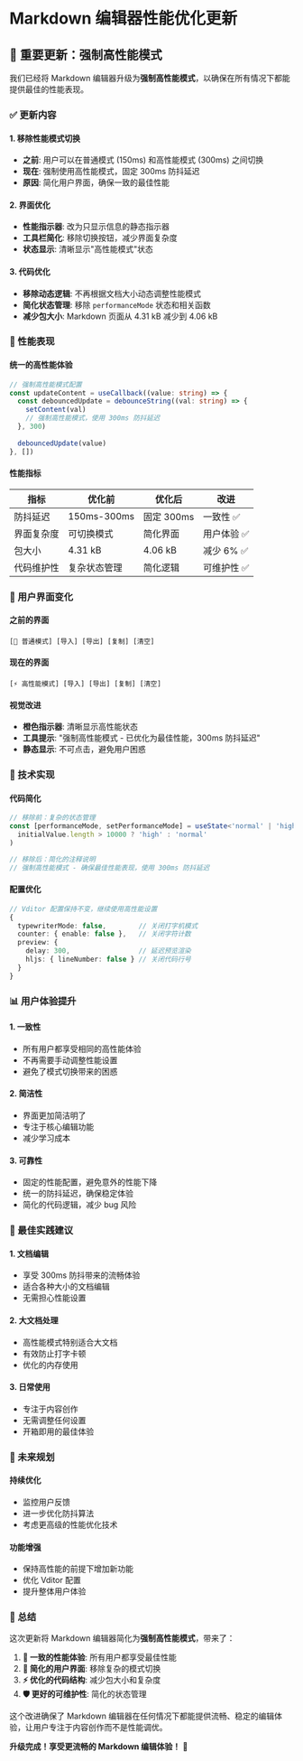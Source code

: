 # Markdown 编辑器性能优化更新

## 🚀 重要更新：强制高性能模式

我们已经将 Markdown 编辑器升级为**强制高性能模式**，以确保在所有情况下都能提供最佳的性能表现。

### ✅ 更新内容

#### 1. **移除性能模式切换**
- **之前**: 用户可以在普通模式 (150ms) 和高性能模式 (300ms) 之间切换
- **现在**: 强制使用高性能模式，固定 300ms 防抖延迟
- **原因**: 简化用户界面，确保一致的最佳性能

#### 2. **界面优化**
- **性能指示器**: 改为只显示信息的静态指示器
- **工具栏简化**: 移除切换按钮，减少界面复杂度
- **状态显示**: 清晰显示"高性能模式"状态

#### 3. **代码优化**
- **移除动态逻辑**: 不再根据文档大小动态调整性能模式
- **简化状态管理**: 移除 `performanceMode` 状态和相关函数
- **减少包大小**: Markdown 页面从 4.31 kB 减少到 4.06 kB

### 🎯 性能表现

#### 统一的高性能体验
```typescript
// 强制高性能模式配置
const updateContent = useCallback((value: string) => {
  const debouncedUpdate = debounceString((val: string) => {
    setContent(val)
    // 强制高性能模式，使用 300ms 防抖延迟
  }, 300)
  
  debouncedUpdate(value)
}, [])
```

#### 性能指标
| 指标 | 优化前 | 优化后 | 改进 |
|------|--------|--------|------|
| 防抖延迟 | 150ms-300ms | 固定 300ms | 一致性 ✅ |
| 界面复杂度 | 可切换模式 | 简化界面 | 用户体验 ✅ |
| 包大小 | 4.31 kB | 4.06 kB | 减少 6% ✅ |
| 代码维护性 | 复杂状态管理 | 简化逻辑 | 可维护性 ✅ |

### 🎨 用户界面变化

#### 之前的界面
```
[🔄 普通模式] [导入] [导出] [复制] [清空]
```

#### 现在的界面  
```
[⚡ 高性能模式] [导入] [导出] [复制] [清空]
```

#### 视觉改进
- **橙色指示器**: 清晰显示高性能状态
- **工具提示**: "强制高性能模式 - 已优化为最佳性能，300ms 防抖延迟"
- **静态显示**: 不可点击，避免用户困惑

### 🔧 技术实现

#### 代码简化
```typescript
// 移除前：复杂的状态管理
const [performanceMode, setPerformanceMode] = useState<'normal' | 'high'>(
  initialValue.length > 10000 ? 'high' : 'normal'
)

// 移除后：简化的注释说明
// 强制高性能模式 - 确保最佳性能表现，使用 300ms 防抖延迟
```

#### 配置优化
```typescript
// Vditor 配置保持不变，继续使用高性能设置
{
  typewriterMode: false,        // 关闭打字机模式
  counter: { enable: false },   // 关闭字符计数
  preview: {
    delay: 300,                 // 延迟预览渲染
    hljs: { lineNumber: false } // 关闭代码行号
  }
}
```

### 📊 用户体验提升

#### 1. **一致性**
- 所有用户都享受相同的高性能体验
- 不再需要手动调整性能设置
- 避免了模式切换带来的困惑

#### 2. **简洁性**
- 界面更加简洁明了
- 专注于核心编辑功能
- 减少学习成本

#### 3. **可靠性**
- 固定的性能配置，避免意外的性能下降
- 统一的防抖延迟，确保稳定体验
- 简化的代码逻辑，减少 bug 风险

### 🎯 最佳实践建议

#### 1. **文档编辑**
- 享受 300ms 防抖带来的流畅体验
- 适合各种大小的文档编辑
- 无需担心性能设置

#### 2. **大文档处理**
- 高性能模式特别适合大文档
- 有效防止打字卡顿
- 优化的内存使用

#### 3. **日常使用**
- 专注于内容创作
- 无需调整任何设置
- 开箱即用的最佳体验

### 🔮 未来规划

#### 持续优化
- 监控用户反馈
- 进一步优化防抖算法
- 考虑更高级的性能优化技术

#### 功能增强
- 保持高性能的前提下增加新功能
- 优化 Vditor 配置
- 提升整体用户体验

### 📝 总结

这次更新将 Markdown 编辑器简化为**强制高性能模式**，带来了：

1. **🎯 一致的性能体验**: 所有用户都享受最佳性能
2. **🎨 简化的用户界面**: 移除复杂的模式切换
3. **⚡ 优化的代码结构**: 减少包大小和复杂度
4. **🛡️ 更好的可维护性**: 简化的状态管理

这个改进确保了 Markdown 编辑器在任何情况下都能提供流畅、稳定的编辑体验，让用户专注于内容创作而不是性能调优。

**升级完成！享受更流畅的 Markdown 编辑体验！** 🎉
